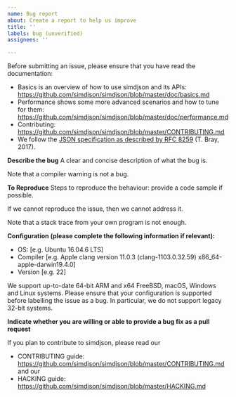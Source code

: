 ```yaml
---
name: Bug report
about: Create a report to help us improve
title: ''
labels: bug (unverified)
assignees: ''

---
```


Before submitting an issue, please ensure that you have read the documentation:

* Basics is an overview of how to use simdjson and its APIs: https://github.com/simdjson/simdjson/blob/master/doc/basics.md
* Performance shows some more advanced scenarios and how to tune for them: https://github.com/simdjson/simdjson/blob/master/doc/performance.md
* Contributing: https://github.com/simdjson/simdjson/blob/master/CONTRIBUTING.md
* We follow the [JSON specification as described by RFC 8259](https://www.rfc-editor.org/rfc/rfc8259.txt) (T. Bray, 2017).


**Describe the bug**
A clear and concise description of what the bug is.

Note that a compiler warning is not a bug. 

**To Reproduce**
Steps to reproduce the behaviour: provide a code sample if possible.

If we cannot reproduce the issue, then we cannot address it.

Note that a stack trace from your own program is not enough.

**Configuration (please complete the following information if relevant):**
 - OS: [e.g. Ubuntu 16.04.6 LTS]
 - Compiler [e.g. Apple clang version 11.0.3 (clang-1103.0.32.59) x86_64-apple-darwin19.4.0]
 - Version [e.g. 22]

We support up-to-date 64-bit ARM and x64 FreeBSD, macOS, Windows and Linux systems. Please ensure that your configuration is supported before labelling the issue as a bug. In particular, we do not support legacy 32-bit systems. 

**Indicate whether you are willing or able to provide a bug fix as a pull request**

If you plan to contribute to simdjson, please read our 
* CONTRIBUTING guide: https://github.com/simdjson/simdjson/blob/master/CONTRIBUTING.md and our
* HACKING guide: https://github.com/simdjson/simdjson/blob/master/HACKING.md

